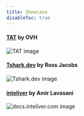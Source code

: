 ```yaml
---
title: Showcase
disableToc: true
---
```


#### [TAT](https://ovh.github.io/tat/overview/) by OVH
![TAT image](/EKS-Workshop-2/images/showcase/tat.png?width=50pc)

#### [Tshark.dev](https://tshark.dev) by Ross Jacobs
![Tshark.dev image](/EKS-Workshop-2/images/showcase/tshark_dev.png?width=50pc)

#### [inteliver](https://docs.inteliver.com) by Amir Lavasani
![docs.inteliver.com image](/EKS-Workshop-2/images/showcase/inteliver_docs.png?width=50pc)